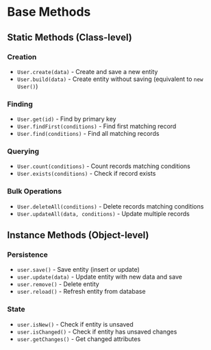 # Base Methods

## Static Methods (Class-level)

### Creation
- `User.create(data)` - Create and save a new entity
- `User.build(data)` - Create entity without saving (equivalent to `new User()`)

### Finding
- `User.get(id)` - Find by primary key
- `User.findFirst(conditions)` - Find first matching record
- `User.find(conditions)` - Find all matching records

### Querying
- `User.count(conditions)` - Count records matching conditions
- `User.exists(conditions)` - Check if record exists

### Bulk Operations
- `User.deleteAll(conditions)` - Delete records matching conditions
- `User.updateAll(data, conditions)` - Update multiple records

## Instance Methods (Object-level)

### Persistence
- `user.save()` - Save entity (insert or update)
- `user.update(data)` - Update entity with new data and save
- `user.remove()` - Delete entity
- `user.reload()` - Refresh entity from database

### State
- `user.isNew()` - Check if entity is unsaved
- `user.isChanged()` - Check if entity has unsaved changes
- `user.getChanges()` - Get changed attributes
